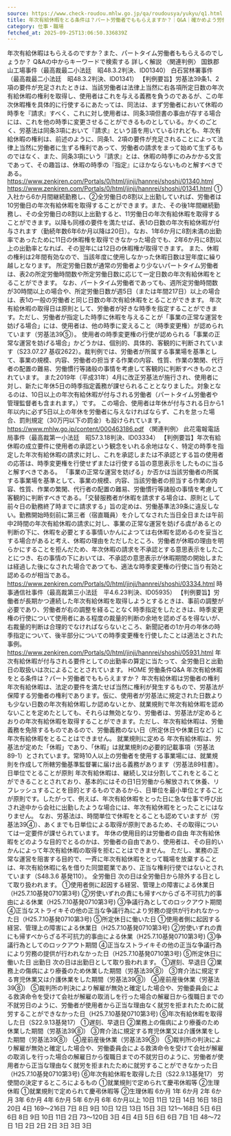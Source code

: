 ```yaml
---
source: https://www.check-roudou.mhlw.go.jp/qa/roudousya/yukyu/q1.html
title: 年次有給休暇をとる条件は？パート労働者でももらえますか？｜Q&A｜確かめよう労働条件｜厚生労働省
category: 仕事・職場
fetched_at: 2025-09-25T13:06:50.336839Z
---
```

年次有給休暇はもらえるのですか？また、パートタイム労働者ももらえるのでしょうか？
Q&Aの中からキーワードで検索する
詳しく解説
〈関連判例〉 国鉄郡山工場事件（最高裁最二小法廷　昭48.3.2判決、ID01340） 白石営林署事件（最高裁最二小法廷　昭48.3.2判決、ID01341） 【判例要旨】労基法39条1、2項の要件が充足されたときは、当該労働者は法律上当然に右各項所定日数の年次有給休暇の権利を取得し、使用者はこれを与える義務を負うのであるが、この年次休暇権を具体的に行使するにあたっては、同法は、まず労働者において休暇の時季を『請求』すべく、これに対し使用者は、同条3項但書の事由が存する場合には、これを他の時季に変更させることができるものとしている。かくのごとく、労基法は同条3項において『請求』という語を用いているけれども、年次有給休暇の権利は、前述のように、同条1、2項の要件が充足されることによって法律上当然に労働者に生ずる権利であって、労働者の請求をまって始めて生ずるものではなく、また、同条3項にいう『請求』とは、休暇の時季にのみかかる文言であって、その趣旨は、休暇の時季の『指定』にほかならないものと解すべきである。 https://www.zenkiren.com/Portals/0/html/jinji/hannrei/shoshi/01340.html https://www.zenkiren.com/Portals/0/html/jinji/hannrei/shoshi/01341.html
①入社から6か月間継続勤務し、②全労働日の8割以上出勤していれば、労働者は10労働日の年次有給休暇を取得することができます。また、その後1年間継続勤務し、その全労働日の8割以上出勤すると、11労働日の年次有給休暇を取得することができます。以降も同様の要件を満たせば、表1の日数の年次有給休暇が付与されます（勤続年数6年6か月以降は20日）。なお、1年6か月に8割未満の出勤率であったために11日の休暇権を取得できなかった場合でも、2年6か月に8割以上の出勤率となれば、その翌年には12日の休暇権が取得できます。 また、休暇の権利は2年間有効なので、当該年度に使用しなかった休暇日数は翌年度に繰り越しとなります。
所定労働日数が通常の労働者より少ないパートタイム労働者は、表2の所定労働時間数や所定労働日数に応じて一定日数の年次有給休暇をとることができます。 なお、パートタイム労働者であっても、週所定労働時間数が30時間以上の場合や、所定労働日数が週5日（または年間217日）以上の場合は、表1の一般の労働者と同じ日数の年次有給休暇をとることができます。
年次有給休暇の取得日は原則として、労働者が好きな時季を指定することができます。ただし、労働者が指定した時季に休暇を与えることが「事業の正常な運営を妨げる場合」には、使用者は、他の時季に変えること（時季変更権）が認められています（労基法39⑤）。 使用者の時季変更権の行使が認められる「事業の正常な運営を妨げる場合」かどうかは、個別的、具体的、客観的に判断されています（S23.07.27 基収2622）。裁判例では、労働者が所属する事業場を基準として、事業の規模、内容、労働者の担当する作業の内容、性質、作業の繁閑、代行者の配置の難易、労働慣行等諸般の事情を考慮して客観的に判断すべきものとされています。
また2019年（平成31年）4月に改正労基法が施行され、使用者に対し、新たに年休5日の時季指定義務が課せられることとなりました。対象となるのは、10日以上の年次有給休暇が付与される労働者（パートタイム労働者や管理監督者も含まれます。）です。 この場合、使用者は年休が付与される日から1年以内に必ず5日以上の年休を労働者に与えなければならず、これを怠った場合、罰則規定（30万円以下の罰金）も設けられています。 https://www.mhlw.go.jp/content/000463186.pdf
〈関連判例〉 此花電報電話局事件（最高裁第一小法廷　昭57.3.18判決、ID03334） 【判例要旨】年次有給休暇の成立要件に使用者の承認という観念をいれる余地はなく、特定の時季を指定した年次有給休暇の請求に対し、これを承認しまたは不承認とする旨の使用者の応答は、時季変更権を行使せずまたは行使する旨の意思表示をしたものに当ると解すべきである。 「事業の正常な運営を妨げる」か否かは当該労働者の所属する事業場を基準として、事業の規模、内容、当該労働者の担当する作業の内容、性質、作業の繁閑、代行者の配置の難易、労働慣行等諸般の事情を考慮して客観的に判断すべきである。「交替服務者が休暇を請求する場合は、原則として前々日の勤務終了時までに請求する」旨の定めは、労働基準法39条に違反しない。勤務開始時刻前に第三者（宿直職員）を介してなされた当日全日または午前中2時間の年次有給休暇の請求に対し、事業の正常な運営を妨げる虞があるとの判断の下に、休暇を必要とする事情いかんによつては右休暇を認めるのを妥当とする場合があると考え、休暇の理由をただしたところ、労働者が休暇の理由を明らかにすることを拒んだため、年次休暇の請求を不承認とする意思表示をしたことにつき、右の事情の下においては、不承認の意思表示が休暇期間の開始しまたは経過した後になされた場合であつても、適法な時季変更権の行使に当り有効と認めるのが相当である。 https://www.zenkiren.com/Portals/0/html/jinji/hannrei/shoshi/03334.html
時事通信社事件（最高裁第三小法廷　平4.6.23判決、ID05935） 【判例要旨】労働者が長期かつ連続した年次有給休暇を取得しようとするときは、事前の調整が必要であり、労働者が右の調整を経ることなく時季指定をしたときは、時季変更権の行使について使用者にある程度の裁量的判断の余地を認めざるを得ないが、右裁量的判断は合理的でなければならないところ、新聞記者の1か月の年休の時季指定について、後半部分についての時季変更権を行使したことは適法とされた事例。 https://www.zenkiren.com/Portals/0/html/jinji/hannrei/shoshi/05931.html
年次有給休暇が付与される要件としての出勤率の算定に当たって、全労働日と出勤日の取扱いは次によることとされています。
HOME
労働条件Q&A
年次有給休暇をとる条件は？パート労働者でももらえますか？
年次有給休暇は労働者の権利 年次有給休暇は、法定の要件を満たせば当然に権利が発生するもので、労基法が保障する労働者の権利であります。仮に、使用者が労基法に規定された日数よりも少ない日数の年次有給休暇しか認めないとか、就業規則で年次有給休暇を認めないことを定めたとしても、それらは無効となり、労働者は、労基法が定めるとおりの年次有給休暇を取得することができます。ただし、年次有給休暇は、労働義務を免除するものであるので、労働義務のない日（所定休日や休業日など）に年次有給休暇をとることはできません。
就業規則に定める 年次有給休暇は、労基法が定めた「休暇」であり、「休暇」は就業規則の必要的記載事項（労基法89-1）とされています。常時10人以上の労働者を使用する事業場には、就業規則を作成して所轄労働基準監督署に届け出る義務があります（労基法89柱書）。
日単位でとることが原則 年次有給休暇は、継続し又は分割してこれをとることができることとされており、基本的にはその日1日労働から解放されて休養、リフレッシュすることを目的とするものであるから、日単位を最小単位とすることが原則です。したがって、例えば、年次有給休暇をとった日に急な仕事で呼び出され途中から会社に出勤したような場合には、年次有給休暇をとったことにはなりません。 なお、労基法は、時間単位で休暇をとることも認めていますが（労基法39④）、あくまでも日単位による取得が原則であるため、その取得については一定要件が課せられています。
年休の使用目的は労働者の自由 年次有給休暇をどのような目的でとるのかは、労働者の自由であり、使用者は、その目的いかんによって年次有給休暇の取得を拒むことはできません。 ただし、業務の正常な運営を阻害する目的で、一斉に年次有給休暇をとって職場を放棄することは、年次有給休暇に名を借りた同盟罷業であり、正当な権利行使ではないとされています（S48.3.6 基発110）。
全労働日 次の日は全労働日から除外する日として取り扱われます。 ①使用者側に起因する経営、管理上の障害による休業日（H25.7.10基発0710第3号) ②労使いずれの責にも帰すべからざる不可抗力的事由による休業（H25.7.10基発0710第3号) ③争議行為としてのロックアウト期間 ④正当なストライキその他の正当な争議行為により労務の提供が行われなかった日（H25.7.10基発0710第3号) ⑤所定休日に働いた日
①使用者側に起因する経営、管理上の障害による休業日（H25.7.10基発0710第3号)
②労使いずれの責にも帰すべからざる不可抗力的事由による休業（H25.7.10基発0710第3号)
③争議行為としてのロックアウト期間
④正当なストライキその他の正当な争議行為により労務の提供が行われなかった日（H25.7.10基発0710第3号)
⑤所定休日に働いた日
出勤日 次の日は出勤日として取り扱われます。 ①遅刻、早退日 ②業務上の傷病により療養のため休業した期間（労基法39⑧） ③育介法に規定する育児休業又は介護休業をした期間（労基法39⑧） ④産前産後休業（労基法39⑧） ⑤裁判所の判決により解雇が無効と確定した場合や、労働委員会による救済命令を受けて会社が解雇の取消しを行った場合の解雇日から復職日までの不就労日のように、労働者が使用者から正当な理由なく就労を拒まれたために就労することができなかった日（H25.7.10基発0710第3号) ⑥年次有給休暇を取得した日（S22.9.13基発17）
①遅刻、早退日
②業務上の傷病により療養のため休業した期間（労基法39⑧）
③育介法に規定する育児休業又は介護休業をした期間（労基法39⑧）
④産前産後休業（労基法39⑧）
⑤裁判所の判決により解雇が無効と確定した場合や、労働委員会による救済命令を受けて会社が解雇の取消しを行った場合の解雇日から復職日までの不就労日のように、労働者が使用者から正当な理由なく就労を拒まれたために就労することができなかった日（H25.7.10基発0710第3号)
⑥年次有給休暇を取得した日（S22.9.13基発17）
労使間の決定するところによるもの ①就業規則で定められて慶弔休暇等 ②生理休暇
①就業規則で定められて慶弔休暇等
②生理休暇
6か月
1年 6か月
2年 6か月
3年 6か月
4年 6か月
5年 6か月
6年 6か月以上
10日
11日
12日
14日
16日
18日
20日
4日
169～216日
7日
8日
9日
10日
12日
13日
15日
3日
121～168日
5日
6日
6日
8日
9日
10日
11日
2日
73～120日
3日
4日
4日
5日
6日
6日
7日
1日
48～72日
1日
2日
2日
2日
3日
3日
3日
